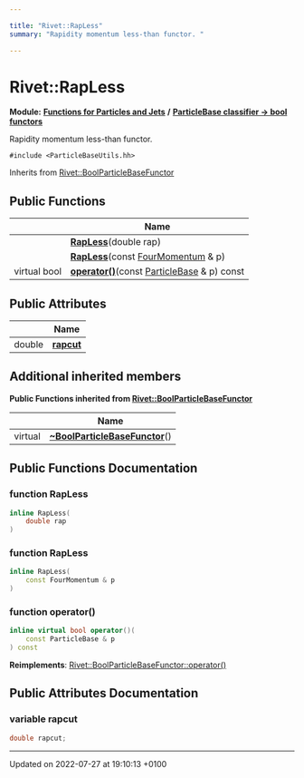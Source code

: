 ```yaml
---

title: "Rivet::RapLess"
summary: "Rapidity momentum less-than functor. "

---
```


# Rivet::RapLess

**Module:** **[Functions for Particles and Jets](http://example.org/modules/group__particlebaseutils/)** **/** **[ParticleBase classifier -> bool functors](http://example.org/modules/group__particlebasetutils__pb2bool/)**



Rapidity momentum less-than functor. 


`#include <ParticleBaseUtils.hh>`

Inherits from [Rivet::BoolParticleBaseFunctor](http://example.org/classes/structrivet_1_1boolparticlebasefunctor/)

## Public Functions

|                | Name           |
| -------------- | -------------- |
| | **[RapLess](http://example.org/modules/group__particlebaseutils/#function-rapless)**(double rap) |
| | **[RapLess](http://example.org/modules/group__particlebaseutils/#function-rapless)**(const <a href="http://example.org/classes/classrivet_1_1fourmomentum/">FourMomentum</a> & p) |
| virtual bool | **[operator()](http://example.org/modules/group__particlebaseutils/#function-operator())**(const <a href="http://example.org/classes/classrivet_1_1particlebase/">ParticleBase</a> & p) const |

## Public Attributes

|                | Name           |
| -------------- | -------------- |
| double | **[rapcut](http://example.org/modules/group__particlebaseutils/#variable-rapcut)**  |

## Additional inherited members

**Public Functions inherited from [Rivet::BoolParticleBaseFunctor](http://example.org/classes/structrivet_1_1boolparticlebasefunctor/)**

|                | Name           |
| -------------- | -------------- |
| virtual | **[~BoolParticleBaseFunctor](http://example.org/modules/group__particlebaseutils/#function-~boolparticlebasefunctor)**() |


## Public Functions Documentation

### function RapLess

```cpp
inline RapLess(
    double rap
)
```


### function RapLess

```cpp
inline RapLess(
    const FourMomentum & p
)
```


### function operator()

```cpp
inline virtual bool operator()(
    const ParticleBase & p
) const
```


**Reimplements**: [Rivet::BoolParticleBaseFunctor::operator()](http://example.org/modules/group__particlebaseutils/#function-operator())


## Public Attributes Documentation

### variable rapcut

```cpp
double rapcut;
```


-------------------------------

Updated on 2022-07-27 at 19:10:13 +0100